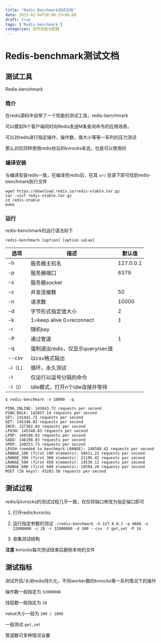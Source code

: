 ```yaml
---
title: "Redis Benchmark测试文档"
date: 2023-02-04T20:08:33+08:00
draft: true
tags: ['Redis-benchmark']
categories: 软件安装与配置
---
```


# Redis-benchmark测试文档

## 测试工具

Redis-benchmark

### 简介

在redis源码中自带了一个性能的测试工具，redis-benchmark

可以模拟N个客户端同时向Redis发送M条查询命令的应用场景。

可以对redis进行指定操作，操作数，值大小等等一系列的压力测试

那么对应同样使用redis协议的kvrocks来说，也是可以使用的

### 编译安装

与编译安装redis一致，在编译完redis后，在其 `src` 目录下即可找到redis-benchmark执行文件

```shell
wget https://download.redis.io/redis-stable.tar.gz
tar -xzvf redis-stable.tar.gz
cd redis-stable
make
```

### 运行

redis-benchmark的运行语法如下

```shell
redis-benchmark [option] [option value]
```

| 选项    | 描述                             | 默认值    |
| ------- | -------------------------------- | --------- |
| -h      | 服务器主机名                     | 127.0.0.1 |
| -p      | 服务器端口                       | 6379      |
| -s      | 服务器socket                     |           |
| -c      | 并发连接数                       | 50        |
| -n      | 请求数                           | 10000     |
| -d      | 字节形式指定值大小               | 2         |
| -k      | 1=keep alive 0=reconnect         | 1         |
| -r      | 随机key                          |           |
| -P      | 通过管道                         | 1         |
| -q      | 强制退出redis，仅显示query/sec值 |           |
| --csv   | 以csv格式输出                    |           |
| -l（L） | 循环，永久测试                   |           |
| -t      | 仅运行以逗号分隔的命令           |           |
| -I（i） | Idle模式，打开n个idle连接并等待  |           |

```shell
$ redis-benchmark -n 10000  -q

PING_INLINE: 141043.72 requests per second
PING_BULK: 142857.14 requests per second
SET: 141442.72 requests per second
GET: 145348.83 requests per second
INCR: 137362.64 requests per second
LPUSH: 145348.83 requests per second
LPOP: 146198.83 requests per second
SADD: 146198.83 requests per second
SPOP: 149253.73 requests per second
LPUSH (needed to benchmark LRANGE): 148588.42 requests per second
LRANGE_100 (first 100 elements): 58411.21 requests per second
LRANGE_300 (first 300 elements): 21195.42 requests per second
LRANGE_500 (first 450 elements): 14539.11 requests per second
LRANGE_600 (first 600 elements): 10504.20 requests per second
MSET (10 keys): 93283.58 requests per second
```

## 测试过程

redis与kvrocks的测试过程几乎一致，仅仅将端口修改为指定端口即可

1. 打开redis/kvrocks
2. 运行指定参数的测试 `./redis-benchmark -h 127.0.0.1 -p 6666 -n 32000000 -c 28 -r 32000000 -d 100 --csv -t get,set -P 16`

3. 收集测试结构

**注意** kvrocks每次测试结束后删除本地的文件

## 测试指标

测试开启/关闭redis持久化，不同worker数的kvrocks等一系列情况下的操作

操作数一般指定为 `32000000`

线程数一般指定为 `28`

value大小一般为 `100 / 1000`

一般测试 `get,set`

管道数可多种情况设置

